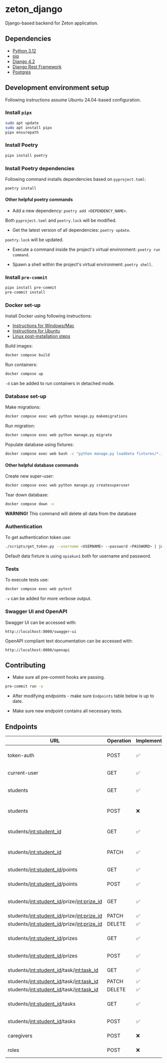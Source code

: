 # zeton_django

Django-based backend for Żeton application.

## Dependencies

- [Python 3.12](https://www.python.org/downloads/)
- [pip](https://pip.pypa.io/en/stable/installation/)
- [Django 4.2](https://docs.djangoproject.com/en/4.2/)
- [Django Rest Framework](https://www.django-rest-framework.org/)
- [Postgres](https://www.postgresql.org/)

## Development environment setup

Following instructions assume Ubuntu 24.04-based configuration.

### Install `pipx`

```bash
sudo apt update
sudo apt install pipx
pipx ensurepath
```

### Install Poetry

```bash
pipx install poetry
```

### Install Poetry dependencies

Following command installs dependencies based on `pyproject.toml`:

```bash
poetry install
```

#### Other helpful poetry commands

- Add a new dependency: `poetry add <DEPENDENCY_NAME>`.

Both `pyproject.toml` and `poetry.lock` will be modified.

- Get the latest version of all dependencies: `poetry update`.

`poetry.lock` will be updated.

- Execute a command inside the project's virtual environment: `poetry run command`.

- Spawn a shell within the project's virtual environment: `poetry shell`.

### Install `pre-commit`

```bash
pipx install pre-commit
pre-commit install
```

### Docker set-up

Install Docker using following instructions:

- [Instructions for Windows/Mac](https://docs.docker.com/desktop/)
- [Instructions for Ubuntu](https://docs.docker.com/engine/install/ubuntu/)
- [Linux post-installation steps](https://docs.docker.com/engine/install/linux-postinstall/)

Build images:

```bash
docker compose build
```

Run containers:

```bash
docker compose up
```

`-d` can be added to run containers in detached mode.

### Database set-up

Make migrations:

```bash
docker compose exec web python manage.py makemigrations
```

Run migration:

```bash
docker compose exec web python manage.py migrate
```

Populate database using fixtures:

```bash
docker compose exec web bash -c "python manage.py loaddata fixtures/*.json"
```

#### Other helpful database commands

Create new super-user:

```bash
docker compose exec web python manage.py createsuperuser
```

Tear down database:

```bash
docker compose down -v
```

**WARNING!** This command will delete all data from the database

### Authentication

To get authentication token use:

```bash
./scripts/get_token.py --username <USERNAME> --password <PASSWORD> | jq -r .access
```

Default data fixture is using `opiekun1` both for username and password.

### Tests

To execute tests use:

```bash
docker compose exec web pytest
```

`-v` can be added for more verbose output.

### Swagger UI and OpenAPI

Swagger UI can be accessed with:

```plain
http://localhost:8000/swagger-ui
```

OpenAPI compliant text documentation can be accessed with:

```plain
http://localhost:8000/openapi
```

## Contributing

- Make sure all pre-commit hooks are passing.

```bash
pre-commit run -a
```

- After modifying endpoints - make sure `Endpoints` table below is up to date.

- Make sure new endpoint contains all necessary tests.

## Endpoints

| URL                                            | Operation | Implementation | Tests | Description                              |
|------------------------------------------------|-----------|----------------|-------|------------------------------------------|
| token-auth                                     | POST      | ✅              | ✅     | Authentication token for a user.         |
| current-user                                   | GET       | ✅              | ✅     | Current user by their token.             |
| students                                       | GET       | ✅              | ✅     | All students for logged-in caregiver.    |
| students                                       | POST      | ❌              | ❌     | Add new student for a caregiver.         |
| students/<int:student_id>                      | GET       | ✅              | ✅     | Info about student with given ID.        |
| students/<int:student_id>                      | PATCH     | ✅              | ✅     | Update info about student with given ID. |
| students/<int:student_id>/points               | GET       | ✅              | ✅     | Points history of a student.             |
| students/<int:student_id>/points               | POST      | ✅              | ❌     | Add points to a student.                 |
| students/<int:student_id>/prize/<int:prize_id> | GET       | ✅              | ✅     | Info about prize with given ID.          |
| students/<int:student_id>/prize/<int:prize_id> | PATCH     | ✅              | ✅     | Edit a prize.                            |
| students/<int:student_id>/prize/<int:prize_id> | DELETE    | ✅              | ❌     | Delete a prize.                          |
| students/<int:student_id>/prizes               | GET       | ✅              | ✅     | Prizes assigned to a student.            |
| students/<int:student_id>/prizes               | POST      | ✅              | ❌     | Add new prize to a student.              |
| students/<int:student_id>/task/<int:task_id>   | GET       | ✅              | ❌     | Task assigned to a student.              |
| students/<int:student_id>/task/<int:task_id>   | PATCH     | ✅              | ❌     | Edit a task.                             |
| students/<int:student_id>/task/<int:task_id>   | DELETE    | ✅              | ❌     | Delete a task.                           |
| students/<int:student_id>/tasks                | GET       | ✅              | ❌     | Tasks assigned to a student.             |
| students/<int:student_id>/tasks                | POST      | ✅              | ❌     | Assign a task to a student.              |
| caregivers                                     | POST      | ❌              | ❌     | Add a new caregiver.                     |
| roles                                          | POST      | ❌              | ❌     | Add a new role.                          |
